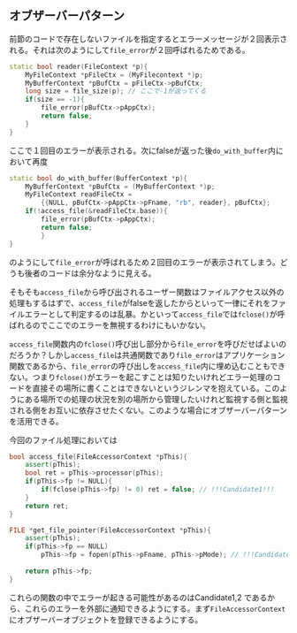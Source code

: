 ## オブザーバーパターン

前節のコードで存在しないファイルを指定するとエラーメッセージが２回表示される。それは次のようにして`file_error`が２回呼ばれるためである。

```cpp
static bool reader(FileContext *p){
    MyFileContext *pFileCtx = (MyFilecontext *)p;
    MyBufferContext *pBufCtx = pFileCtx->pBufCtx;
    long size = file_size(p); // ここで-1が返ってくる
    if(size == -1){
        file_error(pBufCtx->pAppCtx);
        return false;
    }
}
```

ここで１回目のエラーが表示される。次にfalseが返った後`do_with_buffer`内において再度

```cpp
static bool do_with_buffer(BufferContext *p){
    MyBufferContext *pBufCtx = (MyBufferContext *)p;
    MyFileContext readFileCtx = 
        {{NULL, pBufCtx->pAppCtx->pFname, "rb", reader}, pBufCtx};
    if(!access_file(&readFileCtx.base)){
        file_error(pBufCtx->pAppCtx);
        return false;
        }
}
```

のようにして`file_error`が呼ばれるため２回目のエラーが表示されてしまう。どうも後者のコードは余分なように見える。

そもそも`access_file`から呼び出されるユーザー関数はファイルアクセス以外の処理もするはずで、`access_file`がfalseを返したからといって一律にそれをファイルエラーとして判定するのは乱暴。かといって`access_file`では`fclose()`が呼ばれるのでここでのエラーを無視するわけにもいかない。

`access_file`関数内の`fclose()`呼び出し部分から`file_error`を呼びだせばよいのだろうか？しかし`access_file`は共通関数であり`file_error`はアプリケーション関数であるから、`file_error`の呼び出しを`access_file`内に埋め込むこともできない。つまり`fclose()`がエラーを起こすことは知りたいけれどエラー処理のコードを直接その場所に書くことはできないというジレンマを抱えている。このようにある場所での処理の状況を別の場所から管理したいけれど監視する側と監視される側をお互いに依存させたくない。このような場合にオブザーバーパターンを活用できる。

今回のファイル処理においては

```cpp
bool access_file(FileAccessorContext *pThis){
    assert(pThis);
    bool ret = pThis->processor(pThis);
    if(pThis->fp != NULL){
        if(fclose(pThis->fp) != 0) ret = false; // !!!Candidate1!!!
    }
    return ret;
}

FILE *get_file_pointer(FileAccessorContext *pThis){
    assert(pThis);
    if(pThis->fp == NULL)
        pThis->fp = fopen(pThis->pFname, pThis->pMode); // !!!Candidate2!!!
        
    return pThis->fp;
}
```

これらの関数の中でエラーが起きる可能性があるのはCandidate1,2 であるから、これらのエラーを外部に通知できるようにする。まず`FileAccessorContext`にオブザーバーオブジェクトを登録できるようにする。
